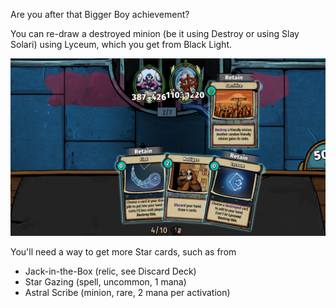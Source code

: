 Are you after that Bigger Boy achievement?

You can re-draw a destroyed minion (be it using Destroy or using Slay Solari)
using Lyceum, which you get from Black Light.

![](./img/exponential.jpg)

You'll need a way to get more Star cards, such as from
- Jack-in-the-Box (relic, see Discard Deck)
- Star Gazing (spell, uncommon, 1 mana)
- Astral Scribe (minion, rare, 2 mana per activation)
